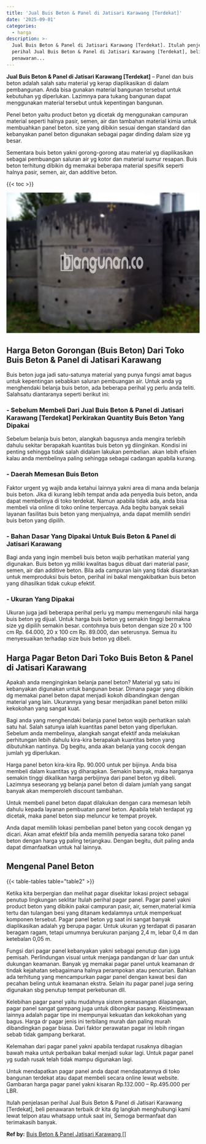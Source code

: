 ```yaml
---
title: 'Jual Buis Beton & Panel di Jatisari Karawang [Terdekat]'
date: '2025-09-01'
categories:
  - harga
description: >-
  Jual Buis Beton & Panel di Jatisari Karawang [Terdekat]. Itulah penjelasan
  perihal Jual Buis Beton & Panel di Jatisari Karawang [Terdekat], beli
  penawaran...
---
```


**Jual Buis Beton & Panel di Jatisari Karawang \[Terdekat\]** – Panel dan buis beton adalah salah satu material yg kerap diaplikasikan di dalam pembangunan. Anda bisa gunakan material bangunan tersebut untuk kebutuhan yg diperlukan. Lazimnya para tukang bangunan dapat menggunakan material tersebut untuk kepentingan bangunan.

Penel beton yaitu product beton yg dicetak dg menggunakan campuran material seperti halnya pasir, semen, air dan tambahan material kimia untuk membuahkan panel beton. size yang dibikin sesuai dengan standard dan kebanyakan panel beton digunakan sebagai pagar dinding dalam size yg besar.

Sementara buis beton yakni gorong-gorong atau material yg diaplikasikan sebagai pembuangan saluran air yg kotor dan material sumur resapan. Buis beton terhitung dibikin dg memakai beberapa material spesifik seperti halnya pasir, semen, air, dan additive beton.

{{< toc >}}

![Jual Buis Beton & Panel di Jatisari Karawang [Terdekat]](/images/jual-panel-buis-beton-murah-24.png)

## Harga Beton Gorongan (Buis Beton) Dari Toko Buis Beton & Panel di Jatisari Karawang

Buis beton juga jadi satu-satunya material yang punya fungsi amat bagus untuk kepentingan sebabkan saluran pembuangan air. Untuk anda yg menghendaki belanja buis beton, ada beberapa perihal yg perlu anda teliti. Salahsatu diantaranya seperti berikut ini:

### \- Sebelum Membeli Dari Jual Buis Beton & Panel di Jatisari Karawang \[Terdekat\] Perkirakan Quantity Buis Beton Yang Dipakai

Sebelum belanja buis beton, alangkah bagusnya anda mengira terlebih dahulu sekitar berapakah kuantitas buis beton yg diinginkan. Kondisi ini penting sehingga tidak salah didalam lakukan pembelian. akan lebih efisien kalau anda membelinya paling sehingga sebagai cadangan apabila kurang.

### \- Daerah Memesan Buis Beton

Faktor urgent yg wajib anda ketahui lainnya yakni area di mana anda belanja buis beton. Jika di kurang lebih tempat anda ada penyedia buis beton, anda dapat membelinya di toko terdekat. Namun apabila tidak ada, anda bisa membeli via online di toko online terpercaya. Ada begitu banyak sekali layanan fasilitas buis beton yang menjualnya, anda dapat memilih sendiri buis beton yang dipilih.

### \- Bahan Dasar Yang Dipakai Untuk Buis Beton & Panel di Jatisari Karawang

Bagi anda yang ingin membeli buis beton wajib perhatikan material yang digunakan. Buis beton yg miliki kwalitas bagus dibuat dari material pasir, semen, air dan additive beton. Bila ada campuran lain yang tidak disarankan untuk memproduksi buis beton, perihal ini bakal mengakibatkan buis beton yang dihasilkan tidak cukup efektif.

### \- Ukuran Yang Dipakai

Ukuran juga jadi beberapa perihal perlu yg mampu memengaruhi nilai harga buis beton yg dijual. Untuk harga buis beton yg semakin tinggi bermakna size yg dipilih semakin besar. contohnya buis beton dengan size 20 x 100 cm Rp. 64.000, 20 x 100 cm Rp. 89.000, dan seterusnya. Semua itu menyesuaikan terhadap size buis beton yg dibeli.

## Harga Pagar Beton Dari Toko Buis Beton & Panel di Jatisari Karawang

Apakah anda menginginkan belanja panel beton? Material yg satu ini kebanyakan digunakan untuk bangunan besar. Dimana pagar yang dibikin dg memakai panel beton dapat menjadi kokoh dibandingkan dengan material yang lain. Ukurannya yang besar menjadikan panel beton miliki kekokohan yang sangat kuat.

Bagi anda yang menghendaki belanja panel beton wajib perhatikan salah satu hal. Salah satunya ialah kuantitas panel beton yang diperlukan. Sebelum anda membelinya, alangkah sangat efektif anda melakukan perhitungan lebih dahulu kira-kira berapakah kuantitas beton yang dibutuhkan nantinya. Dg begitu, anda akan belanja yang cocok dengan jumlah yg diperlukan.

Harga panel beton kira-kira Rp. 90.000 untuk per bijinya. Anda bisa membeli dalam kuantitas yg diharapkan. Semakin banyak, maka harganya semakin tinggi dikalikan harga perbijinya dari panel beton yg dibeli. Lazimnya seseorang yg belanja panel beton di dalam jumlah yang sangat banyak akan memperoleh discount tambahan.

Untuk membeli panel beton dapat dilakukan dengan cara memesan lebih dahulu kepada layanan pembuatan panel beton. Apabila telah terdapat yg dicetak, maka panel beton siap meluncur ke tempat proyek.

Anda dapat memilih lokasi pembelian panel beton yang cocok dengan yg dicari. Akan amat efektif bila anda memilih penyedia sarana toko panel beton dengan harga yg paling terjangkau. Dengan begitu, duit paling anda dapat dimanfaatkan untuk hal lainnya.

## Mengenal Panel Beton

{{< table-tables table="table2" >}}

Ketika kita berpergian dan melihat pagar disekitar lokasi project sebagai penutup lingkungan seklitar Itulah perihal pagar panel. Pagar panel yakni product beton yang dibikin pakai campuran pasir, air, semen,material kimia tertu dan tulangan besi yang ditanam kedalamnya untuk memperkuat komponen tersebut. Pagar panel beton yg saat ini sangat banyak diaplikasikan adalah yg berupa pagar. Untuk ukuran yg terdapat di pasaran beragam ragam, tetapi umumnya berukuran panjang 2,4 m, lebar 0,4 m dan ketebalan 0,05 m.

Fungsi dari pagar panel kebanyakan yakni sebagai penutup dan juga pemisah. Perlindungan visual untuk menjaga pandangan dr luar dan untuk dukungan keamanan. Banyak yg memakai pagar panel untuk keamanan dr tindak kejahatan sebagaimana halnya perampokan atau pencurian. Bahkan ada terhitung yang mencampurkan pagar panel dengan kawat besi dan pecahan beling untuk keamanan ekstra. Selain itu pagar panel juga sering digunakan sbg penutup tempat perkebunan dll.

Kelebihan pagar panel yaitu mudahnya sistem pemasangan dilapangan, pagar panel sangat gampang juga untuk dibongkar pasang. Keistimewaan lainnya adalah pagar tipe ini mempunyai kekuatan dan kekokohan yang bagus. Harga dr pagar jenis ini terbilang murah dan paling murah dibandingkan pagar biasa. Dari faktor perawatan pagar ini lebih ringan sebab tidak gampang berkarat.

Kelemahan dari pagar panel yakni apabila terdapat rusaknya dibagian bawah maka untuk perbaikan bakal menjadi sukar lagi. Untuk pagar panel yg sudah rusak telah tidak mampu digunakan lagi.

Untuk mendapatkan pagar panel anda dapat mendapatannya di toko bangunan terdekat atau dapat membeli secara online lewat website. Gambaran harga pagar panel yakni kisaran Rp.132.000 – Rp.495.000 per LBR.

Itulah penjelasan perihal Jual Buis Beton & Panel di Jatisari Karawang \[Terdekat\], beli penawaran terbaik dr kita dg langkah menghubungi kami lewat telpon atau whatsapp untuk saat ini, Semoga bermanfaat dan terimakasih banyak.

**Ref by:** [Buis Beton & Panel Jatisari Karawang []](https://id.wikipedia.org/wiki/Buis)
